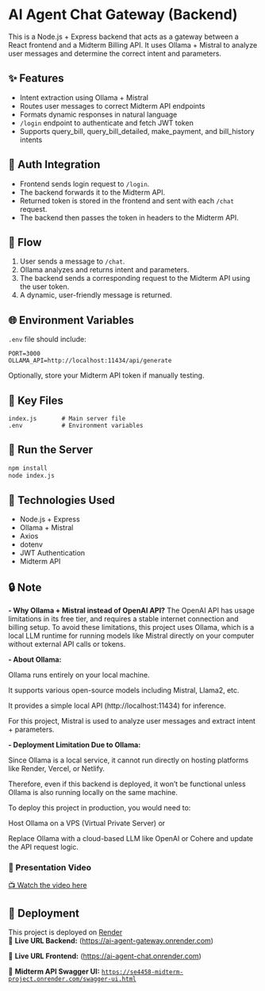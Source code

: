 # AI Agent Chat Gateway (Backend)

This is a Node.js + Express backend that acts as a gateway between a React frontend and a Midterm Billing API. It uses Ollama + Mistral to analyze user messages and determine the correct intent and parameters.

## ✨ Features

- Intent extraction using Ollama + Mistral
- Routes user messages to correct Midterm API endpoints
- Formats dynamic responses in natural language
- `/login` endpoint to authenticate and fetch JWT token
- Supports query_bill, query_bill_detailed, make_payment, and bill_history intents

## 🔐 Auth Integration

- Frontend sends login request to `/login`.
- The backend forwards it to the Midterm API.
- Returned token is stored in the frontend and sent with each `/chat` request.
- The backend then passes the token in headers to the Midterm API.

## 🧠 Flow

1. User sends a message to `/chat`.
2. Ollama analyzes and returns intent and parameters.
3. The backend sends a corresponding request to the Midterm API using the user token.
4. A dynamic, user-friendly message is returned.

## 🌐 Environment Variables

`.env` file should include:

```env
PORT=3000
OLLAMA_API=http://localhost:11434/api/generate
```

Optionally, store your Midterm API token if manually testing.

## 📂 Key Files

```
index.js       # Main server file
.env           # Environment variables
```

## 🚀 Run the Server

```bash
npm install
node index.js
```

## 🔗 Technologies Used

- Node.js + Express
- Ollama + Mistral
- Axios
- dotenv
- JWT Authentication
- Midterm API

## 🔒 Note

**- Why Ollama + Mistral instead of OpenAI API?**
The OpenAI API has usage limitations in its free tier, and requires a stable internet connection and billing setup.
To avoid these limitations, this project uses Ollama, which is a local LLM runtime for running models like Mistral directly on your computer without external API calls or tokens.

**- About Ollama:**

Ollama runs entirely on your local machine.

It supports various open-source models including Mistral, Llama2, etc.

It provides a simple local API (http://localhost:11434) for inference.

For this project, Mistral is used to analyze user messages and extract intent + parameters.

**- Deployment Limitation Due to Ollama:**

Since Ollama is a local service, it cannot run directly on hosting platforms like Render, Vercel, or Netlify.

Therefore, even if this backend is deployed, it won’t be functional unless Ollama is also running locally on the same machine.

To deploy this project in production, you would need to:

Host Ollama on a VPS (Virtual Private Server) or

Replace Ollama with a cloud-based LLM like OpenAI or Cohere and update the API request logic.

### 🎥 Presentation Video

[📺 Watch the video here](https://drive.google.com/file/d/1LgFTzhip-IQkafnt3iItlVR-iBcV8Qyk/view?usp=drive_link)

## 🚀 Deployment

This project is deployed on [Render](https://render.com/)  
🔗 **Live URL Backend:** (https://ai-agent-gateway.onrender.com)

🔗 **Live URL Frontend:** (https://ai-agent-chat.onrender.com)

🔗 **Midterm API Swagger UI:** [`https://se4458-midterm-project.onrender.com/swagger-ui.html`](https://se4458-midterm-project.onrender.com/swagger-ui.html)
